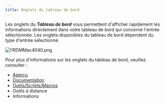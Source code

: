 ```yaml
---
title: Onglets du tableau de bord
---
```

Les onglets du ***Tableau de bord*** vous permettent d'afficher rapidement les informations directement dans votre tableau de bord qui concerne l'entrée sélectionnée. Les onglets disponibles du tableau de bord dépendent du type d'entrée sélectionné.  

![!!RDMMac4040.png](/img/fr/rdm/mac/RdmMac4040.png) 

Pour plus d'informations sur les onglets du tableau de bord, veuillez consulter :  

* [Aperçu](/fr/rdm/mac/user-interface/content-area/dashboard/dashboard-tabs/overview/) 
* [Documentation](/fr/rdm/mac/user-interface/content-area/dashboard/dashboard-tabs/documentation/) 
* [Outils/Scripts/Macros](/fr/rdm/mac/user-interface/content-area/dashboard/dashboard-tabs/macros-scripts-tools/) 
* Outils à distance 
* Informations 
